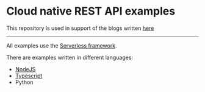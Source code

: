 # Cloud native REST API examples
This repository is used in support of the blogs written [here](https://blog.fbloembergen.com)

---
All examples use the [Serverless framework](https://serverless.com/). 

There are examples  written in different languages:
* [NodeJS](https://github.com/FBloembergen/cloudnative-rest-api-blog/tree/master/AWS-NodeJS-REST-API)
* [Typescript](https://github.com/FBloembergen/cloudnative-rest-api-blog/tree/master/AWS-Typescript-REST-API)
* Python

